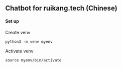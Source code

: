 ## Chatbot for ruikang.tech (Chinese)
#### Set up
Create venv
```
python3 -m venv myenv
```
Activate venv
```
source myenv/bin/activate
```